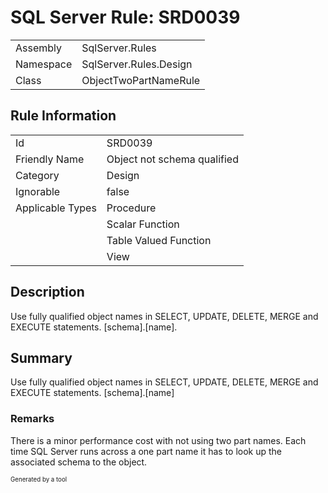 ﻿# SQL Server Rule: SRD0039
  
|    |    |
|----|----|
| Assembly | SqlServer.Rules |
| Namespace | SqlServer.Rules.Design |
| Class | ObjectTwoPartNameRule |
  
## Rule Information
  
|    |    |
|----|----|
| Id | SRD0039 |
| Friendly Name | Object not schema qualified |
| Category | Design |
| Ignorable | false |
| Applicable Types | Procedure  |
|   | Scalar Function |
|   | Table Valued Function |
|   | View |
  
## Description
  
Use fully qualified object names in SELECT, UPDATE, DELETE, MERGE and EXECUTE statements. [schema].[name].
  
## Summary
  
Use fully qualified object names in SELECT, UPDATE, DELETE, MERGE and EXECUTE statements. [schema].[name]
  
### Remarks
  
There is a minor performance cost with not using two part names. Each time SQL Server runs
across a one part name it has to look up the associated schema to the object.
  
<sub><sup>Generated by a tool</sup></sub>
